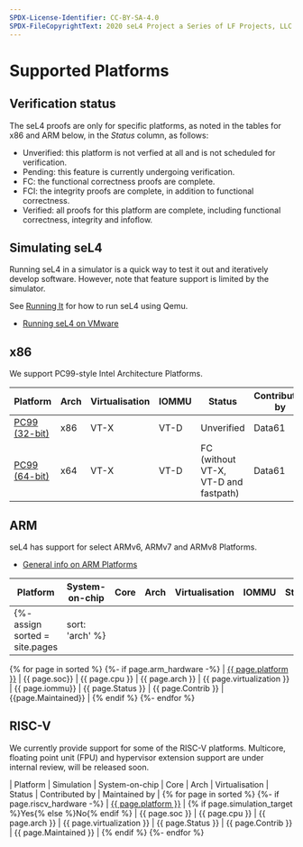 ```yaml
---
SPDX-License-Identifier: CC-BY-SA-4.0
SPDX-FileCopyrightText: 2020 seL4 Project a Series of LF Projects, LLC.
---
```

# Supported Platforms

## Verification status

The seL4 proofs are only for specific platforms, as noted in the tables for x86 and ARM below, in
the *Status* column, as follows:

* Unverified: this platform is not verfied at all and is not scheduled for verification.
* Pending: this feature is currently undergoing verification.
* FC: the functional correctness proofs are complete.
* FCI: the integrity proofs are complete, in addition to functional correctness.
* Verified: all proofs for this platform are complete, including functional correctness, integrity and infoflow.

## Simulating seL4

Running seL4 in a simulator is a quick way to test it out and iteratively develop software. However,
note that feature support is limited by the simulator.

See [Running It](/seL4Test#RunningIt) for how to run seL4 using Qemu.

* [Running seL4 on VMware](VMware)

## x86

We support PC99-style Intel Architecture Platforms.

| Platform              | Arch | Virtualisation | IOMMU | Status                               | Contributed by | Maintained by |
| -                     |  -   | -              | -     | -                                    | -              | -             |
| [PC99 (32-bit)](IA32) | x86  | VT-X           | VT-D  | Unverified                           | Data61         | Data61        |
| [PC99 (64-bit)](IA32) | x64  | VT-X           | VT-D  | FC (without VT-X, VT-D and fastpath) | Data61         | Data61        |

## ARM

seL4 has support for select ARMv6, ARMv7 and ARMv8 Platforms.

* [General info on ARM Platforms](GeneralARM)

| Platform                                      | System-on-chip            | Core             | Arch  | Virtualisation | IOMMU              | Status     | Contributed by | Maintained by |
| - | - | - | - | - | - | - | - | - |
{%- assign sorted = site.pages | sort: 'arch' %}
{% for page in sorted %}
{%- if page.arm_hardware -%}
| [{{ page.platform }}]({{page.url}}) | {{ page.soc}} | {{ page.cpu }} | {{ page.arch }} | {{ page.virtualization }} | {{ page.iommu}} | {{ page.Status }} | {{ page.Contrib }} | {{page.Maintained}} |
{% endif %}
{%- endfor %}


## RISC-V

We currently provide support for some of the RISC-V platforms. Multicore, floating point unit (FPU) and hypervisor extension support are under internal review, will be released soon.

| Platform | Simulation | System-on-chip | Core | Arch | Virtualisation | Status | Contributed by | Maintained by |
{% for page in sorted %}
{%- if page.riscv_hardware -%}
| [{{ page.platform }}]({{page.url}}) | {% if page.simulation_target %}Yes{% else %}No{% endif %} | {{ page.soc }} | {{ page.cpu }} | {{ page.arch }} | {{ page.virtualization }} | {{ page.Status }} | {{ page.Contrib }} | {{ page.Maintained }} |
{% endif %}
{%- endfor %}
